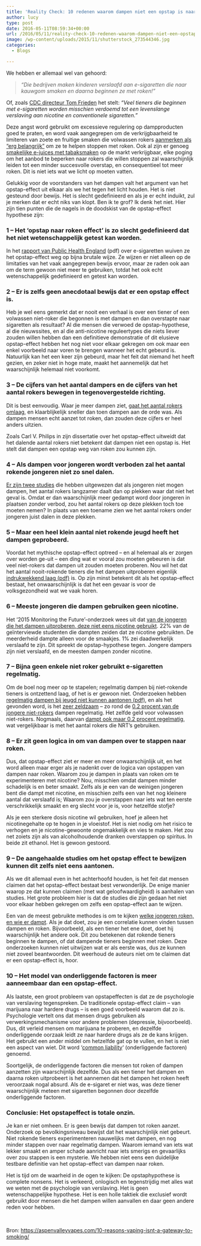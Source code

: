 ```yaml
---
title: 'Reality Check: 10 redenen waarom dampen niet een opstap is naar roken'
author: lucy
type: post
date: 2016-05-11T08:59:34+00:00
url: /2016/05/11/reality-check-10-redenen-waarom-dampen-niet-een-opstap-is-naar-roken/
image: /wp-content/uploads/2015/11/shutterstock_273544346.jpg
categories:
  - Blogs

---
```

We hebben er allemaal wel van gehoord:

> _&#8220;Die bedrijven maken kinderen verslaafd aan e-sigaretten die naar kauwgom smaken en daarna beginnen ze met roken!&#8221;_

Of, zoals <a href="http://www.cdc.gov/media/releases/2013/p0905-ecigarette-use.html" target="_blank">CDC directeur Tom Frieden</a> het stelt: _&#8220;Veel tieners die beginnen met e-sigaretten worden misschien verdoemd tot een levenslange verslaving aan nicotine en conventionele sigaretten.&#8221;_

Deze angst word gebruikt om excessieve regulering op dampproducten goed te praten, en word vaak aangegrepen om de verkrijgbaarheid te limiteren van zoete en fruitige smaken die volwassen rokers <a href="http://www.mdpi.com/1660-4601/10/12/7272/htm" target="_blank">aanmerken als &#8220;erg belangrijk&#8221;</a> om ze te helpen stoppen met roken. Ook al zijn er genoeg <a href="https://www.blacknote.com/store/" target="_blank">smakelijke e-juices met tabaksmaken</a> op de markt verkrijgbaar, elke poging om het aanbod te beperken naar rokers die willen stoppen zal waarschijnlijk leiden tot een minder succesvolle overstap, en consequentieel tot meer roken. Dit is niet iets wat we licht op moeten vatten.

Gelukkig voor de voorstanders van het dampen valt het argument van het opstap-effect uit elkaar als we het tegen het licht houden. Het is niet gesteund door bewijs. Het is slecht gedefinieerd en als je er echt induikt, zul je merken dat er echt niks van klopt. Ben ik te grof? Ik denk het niet. Hier zijn tien punten die de nagels in de doodskist van de opstap-effect hypothese zijn:

### 1 &#8211; Het &#8216;opstap naar roken effect&#8217; is zo slecht gedefinieerd dat het niet wetenschappelijk getest kan worden.

In het <a href="https://www.gov.uk/government/uploads/system/uploads/attachment_data/file/454516/Ecigarettes_an_evidence_update_A_report_commissioned_by_Public_Health_England.pdf" target="_blank">rapport van Public Health England</a> (pdf) over e-sigaretten wuiven ze het opstap-effect weg op bijna brutale wijze. Ze wijzen er niet alleen op de limitaties van het vaak aangegrepen bewijs ervoor, maar ze raden ook aan om de term gewoon niet meer te gebruiken, totdat het ook echt wetenschappelijk gedefinieerd en getest kan worden.

### 2 &#8211; Er is zelfs geen anecdotaal bewijs dat er een opstap effect is.

Heb je wel eens gemerkt dat er nooit een verhaal is over een tiener of een volwassen niet-roker die begonnen is met dampen en dan overstapte naar sigaretten als resultaat? Al die mensen die verwoed de opstap-hypothese, al die nieuwssites, en al die anti-nicotine reguleertypes die niets liever zouden willen hebben dan een definitieve demonstratie of dit elusieve opstap-effect hebben het nog niet voor elkaar gekregen om ook maar een enkel voorbeeld naar voren te brengen wanneer het echt gebeurd is. Natuurlijk kan het een keer zijn gebeurd, maar het feit dat niemand het heeft gezien, en zeker niet in hoge mate, maakt het aannemelijk dat het waarschijnlijk helemaal niet voorkomt.

### 3 &#8211; De cijfers van het aantal dampers en de cijfers van het aantal rokers bewegen in tegenovergestelde richting.

Dit is best eenvoudig. Waar je meer dampen ziet, <a href="http://www.cdc.gov/mmwr/preview/mmwrhtml/mm6414a3.htm?s_cid=mm6414a3_w" target="_blank">gaat het aantal rokers omlaag</a>, en klaarblijkelijk sneller dan toen dampen aan de orde was. Als dampen mensen echt aanzet tot roken, dan zouden deze cijfers er heel anders uitzien.

Zoals Carl V. Philips in zijn dissertatie over het opstap-effect uitweidt dat het dalende aantal rokers niet betekent dat dampen niet een opstap is. Het stelt dat dampen een opstap weg van roken zou kunnen zijn.

### 4 &#8211; Als dampen voor jongeren wordt verboden zal het aantal rokende jongeren niet zo snel dalen.

<a href="http://www.sciencedirect.com/science/article/pii/S0167629615001150" target="_blank">Er zijn twee studies</a> die hebben uitgewezen dat als jongeren niet mogen dampen, het aantal rokers langzamer daalt dan op plekken waar dat niet het geval is. Omdat er dan waarschijnlijk meer gedampt word door jongeren in plaatsen zonder verbod, zou het aantal rokers op deze plekken toch toe moeten nemen? In plaats van een toename zien we het aantal rokers onder jongeren juist dalen in deze plekken.

### 5 &#8211; Maar een heel klein aantal niet rokende jeugd heeft het dampen geprobeerd.

Voordat het mythische opstap-effect optreed &#8211; en al helemaal als er zorgen over worden ge-uit &#8211; een ding wat er vooral zou moeten gebeuren is dat veel niet-rokers dat dampen uit zouden moeten proberen. Nou wil het dat het aantal nooit-rokende tieners die het dampen uitproberen eigenlijk <a href="https://antithrlies.files.wordpress.com/2014/08/intentions-to-smoke-cigarettes-among-never-smoking-u-s.pdf" target="_blank">indrukwekkend laag (pdf)</a> is. Op zijn minst betekent dit als het opstap-effect bestaat, het onwaarschijnlijk is dat het een gevaar is voor de volksgezondheid wat we vaak horen.

### 6 &#8211; Meeste jongeren die dampen gebruiken geen nicotine.

Het &#8216;2015 Monitoring the Future&#8217;-onderzoek wees uit dat <a href="http://www.drugabuse.gov/related-topics/trends-statistics/monitoring-future/monitoring-future-survey-overview-findings-2015" target="_blank">van de jongeren die het dampen uitproberen, deze niet eens nicotine gebruikt</a>. 22% van de geïnterviewde studenten die dampten zeiden dat ze nicotine gebruikten. De meerderheid dampte alleen voor de smaakjes. 1% zei daadwerkelijk verslaafd te zijn. Dit spreekt de opstap-hypothese tegen. Jongere dampers zijn niet verslaafd, en de meesten dampen zonder nicotine.

### 7 &#8211; Bijna geen enkele niet roker gebruikt e-sigaretten regelmatig.

Om de boel nog meer op te stapelen; regelmatig dampen bij niet-rokende tieners is ontzettend laag, of het is er gewoon niet. Onderzoeken hebben <a href="http://www.ash.org.uk/files/documents/ASH_959.pdf" target="_blank">regelmatig dampen bij jeugd niet kunnen aantonen (pdf)</a>, en als het gevonden word, is het <a href="http://pediatrics.aappublications.org/content/early/2014/12/09/peds.2014-0760.full.pdf+html" target="_blank">zeer zeldzaam</a> &#8211; zo rond de <a href="http://www.publichealthjrnl.com/article/S0033-3506%2815%2900269-3/abstract" target="_blank">0.2 procent van de jongere niet-rokers</a> dampen regelmatig. Het zelfde geld voor volwassen niet-rokers. Nogmaals, daarvan <a href="http://www.smokinginengland.info/latest-statistics/" target="_blank">dampt ook maar 0.2 procent regelmatig</a>, wat vergelijkbaar is met het aantal rokers die NRT&#8217;s gebruiken.

### 8 &#8211; Er zit geen logica in om van dampen over te stappen naar roken.

Dus, dat opstap-effect ziet er meer en meer onwaarschijnlijk uit, en het word alleen maar erger als je nadenkt over de logica van opstappen van dampen naar roken. Waarom zou je dampen in plaats van roken om te experimenteren met nicotine? Nou, misschien omdat dampen minder schadelijk is en beter smaakt. Zelfs als je een van de weinigen jongeren bent die dampt met nicotine, en misschien zelfs een van het nog kleinere aantal dat verslaafd is; Waarom zou je overstappen naar iets wat ten eerste verschrikkelijk smaakt en erg slecht voor je is, voor hetzelfde stofje?

Als je een sterkere dosis nicotine wil gebruiken, hoef je alleen het nicotinegehalte op te hogen in je vloeistof. Het is niet nodig om het risico te verhogen en je nicotine-gewoonte ongemakkelijk en vies te maken. Het zou net zoiets zijn als van alcoholhoudende dranken overstappen op spiritus. In beide zit ethanol. Het is gewoon gestoord.

### 9 &#8211; De aangehaalde studies om het opstap effect te bewijzen kunnen dit zelfs niet eens aantonen.

Als we dit allemaal even in het achterhoofd houden, is het feit dat mensen claimen dat het opstap-effect bestaat best verwonderlijk. De enige manier waarop ze dat kunnen claimen (met wat geloofwaardigheid) is aanhalen van studies. Het grote probleem hier is dat de studies die zijn gedaan het niet voor elkaar hebben gekregen om zelfs een opstap-effect aan te wijzen.

Een van de meest gebruikte methodes is om te kijken <a href="http://archpedi.jamanetwork.com/article.aspx?articleid=1840772" target="_blank">welke jongeren roken, en wie er dampt</a>. Als je dat doet, zou je een correlatie kunnen vinden tussen dampen en roken. Bijvoorbeeld, als een tiener het ene doet, doet hij waarschijnlijk het andere ook. Dit zou betekenen dat rokende tieners beginnen te dampen, of dat dampende tieners beginnen met roken. Deze onderzoeken kunnen niet uitwijzen wat er als eerste was, dus ze kunnen niet zoveel beantwoorden. Dit weerhoud de auteurs niet om te claimen dat er een opstap-effect is, hoor.

### 10 &#8211; Het model van onderliggende factoren is meer aanneembaar dan een opstap-effect.

Als laatste, een groot probleem van opstapeffecten is dat ze de psychologie van verslaving tegenspreken. De traditionele opstap-effect claim &#8211; van marijuana naar hardere drugs &#8211; is een goed voorbeeld waarom dat zo is. Psychologie vertelt ons dat mensen drugs gebruiken als verwerkingsmechanisme voor andere problemen (depressie, bijvoorbeeld). Dus, dit verleid mensen om marijuana te proberen, en dezelfde onderliggende oorzaak leidt ze naar hardere drugs als ze de kans krijgen. Het gebruikt een ander middel om hetzelfde gat op te vullen, en het is niet een aspect van wiet. Dit word &#8216;<a href="http://www.ncbi.nlm.nih.gov/pmc/articles/PMC3600369/" target="_blank">common liability</a>&#8216; (onderliggende factoren) genoemd.

Soortgelijk, de onderliggende factoren die mensen tot roken of dampen aanzetten zijn waarschijnlijk dezelfde. Dus als een tiener het dampen en daarna roken uitprobeert is het aannemen dat het dampen het roken heeft veroorzaak nogal absurd. Als de e-sigaret er niet was, was deze tiener waarschijnlijk meteen met sigaretten begonnen door dezelfde onderliggende factoren.

### Conclusie: Het opstapeffect is totale onzin.

Je kan er niet omheen. Er is geen bewijs dat dampen tot roken aanzet. Onderzoek op bevolkingsniveau bewijst dat het waarschijnlijk niet gebeurt. Niet rokende tieners experimenteren nauwelijks met dampen, en nog minder stappen over naar regelmatig dampen. Waarom iemand van iets wat lekker smaakt en amper schade aanricht naar iets smerigs en gevaarlijks over zou stappen is een mysterie. We hebben niet eens een duidelijke testbare definitie van het opstap-effect van dampen naar roken.

Het is tijd om de waarheid in de ogen te kijken: De opstaphypothese is complete nonsens. Het is verkeerd, onlogisch en tegenstrijdig met alles wat we weten met de psychologie van verslaving. Het is geen wetenschappelijke hypothese. Het is een holle taktiek die exclusief wordt gebruikt door mensen die het dampen willen aanvallen en daar geen andere reden voor hebben.

&nbsp;

Bron: <a href="https://aspenvalleyvapes.com/10-reasons-vaping-isnt-a-gateway-to-smoking/" target="_blank">https://aspenvalleyvapes.com/10-reasons-vaping-isnt-a-gateway-to-smoking/</a>